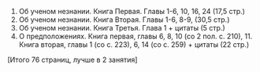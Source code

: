 1. Об ученом незнании. Книга Первая. Главы 1-6, 10, 16, 24 (17,5 стр.)
2. Об ученом незнании. Книга Вторая. Главы 1-6, 8-9, (30,5 стр.)
3. Об ученом незнании. Книга Третья. Глава 1 + цитаты (5 стр.)
4. О предположениях. Книга первая, главы 6, 8, 10 (со 2 пол. с. 210), 11. Книга вторая, главы 1 (со с. 223), 6, 14 (со с. 259) + цитаты (22 стр.)

[Итого 76 страниц, лучше в 2 занятия]